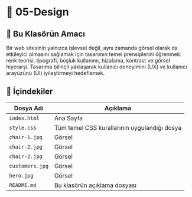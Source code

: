 # 🎨 05-Design

## 🎯 **Bu Klasörün Amacı**

Bir web sitesinin yalnızca işlevsel değil, aynı zamanda görsel olarak da etkileyici olmasını sağlamak için tasarımın temel prensiplerini öğrenmek: renk teorisi, tipografi, boşluk kullanımı, hizalama, kontrast ve görsel hiyerarşi. Tasarıma bilinçli yaklaşarak kullanıcı deneyimini (UX) ve kullanıcı arayüzünü (UI) iyileştirmeyi hedeflemek.

## 📝 **İçindekiler**

| Dosya Adı       | Açıklama                                     |
| --------------- | -------------------------------------------- |
| `index.html`    | Ana Sayfa                                    |
| `style.css`     | Tüm temel CSS kurallarının uygulandığı dosya |
| `chair-1.jpg`   | Görsel                                       |
| `chair-2.jpg`   | Görsel                                       |
| `chair-2.jpg`   | Görsel                                       |
| `customers.jpg` | Görsel                                       |
| `hero.jpg`      | Görsel                                       |
| `README.md`     | Bu klasörün açıklama dosyası                 |
